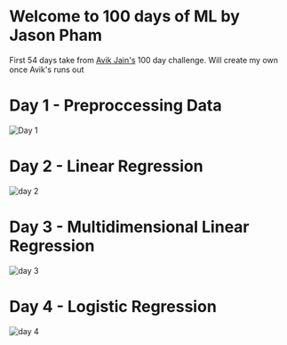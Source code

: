 # Welcome to 100 days of ML by Jason Pham

First 54 days take from [Avik Jain's](https://github.com/Avik-Jain/100-Days-Of-ML-Code) 100 day challenge. Will create my own once Avik's runs out


# Day 1 - Preproccessing Data

![Day 1](images/day1.png "day 1")

# Day 2 - Linear Regression

![day 2](images/day2.png "day 2")

# Day 3 - Multidimensional Linear Regression

![day 3](images/day3.png "day 3")

# Day 4 - Logistic Regression

![day 4](images/day4.png "day 4")